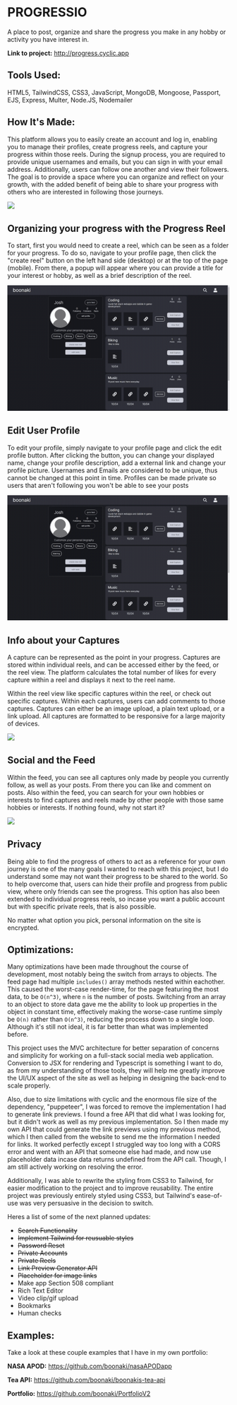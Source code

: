 ﻿# PROGRESSIO
A place to post, organize and share the progress you make in any hobby or activity you have interest in.

**Link to project:** http://progress.cyclic.app

<!-- ![alt tag](http://placecorgi.com/1200/650) -->

## Tools Used:
HTML5, TailwindCSS, CSS3, JavaScript, MongoDB, Mongoose, Passport, EJS, Express, Multer, Node.JS, Nodemailer 

## How It's Made:

This platform allows you to easily create an account and log in, enabling you to manage their profiles, create progress reels, and capture your progress within those reels. During the signup process, you are required to provide unique usernames and emails, but you can sign in with your email address. Additionally, users can follow one another and view their followers. The goal is to provide a space where you can organize and reflect on your growth, with the added benefit of being able to share your progress with others who are interested in following those journeys.

<img src="imgs/pio1">

## Organizing your progress with the Progress Reel

To start, first you would need to create a reel, which can be seen as a folder for your progress. To do so, navigate to your profile page, then click the "create reel" button on the left hand side (desktop) or at the top of the page (mobile). From there, a popup will appear where you can provide a title for your interest or hobby, as well as a brief description of the reel.

<img src="imgs/pio2">

## Edit User Profile

To edit your profile, simply navigate to your profile page and click the edit profile button. After clicking the button, you can change your displayed name, change your profile description, add a external link and change your profile picture. Usernames and Emails are considered to be unique, thus cannot be changed at this point in time. Profiles can be made private so users that aren't following you won't be able to see your posts

<img src="imgs/pio3">

## Info about your Captures

A capture can be represented as the point in your progress. Captures are stored within individual reels, and can be accessed either by the feed, or the reel view. The platform calculates the total number of likes for every capture within a reel and displays it next to the reel name.

Within the reel view like specific captures within the reel, or check out specific captures. Within each captures, users can add comments to those captures. Captures can either be an image upload, a plain text upload, or a link upload. All captures are formatted to be responsive for a large majority of devices.

<img src="imgs/pio4">

## Social and the Feed

Within the feed, you can see all captures only made by people you currently follow, as well as your posts. From there you can like and comment on posts. Also within the feed, you can search for your own hobbies or interests to find captures and reels made by other people with those same hobbies or interests. If nothing found, why not start it?

<img src="imgs/pio5">

## Privacy

Being able to find the progress of others to act as a reference for your own journey is one of the many goals I wanted to reach with this project, but I do understand some may not want their progress to be shared to the world. So to help overcome that, users can hide their profile and progress from public view, where only friends can see the progress. This option has also been extended to individual progress reels, so incase you want a public account but with specific private reels, that is also possible.

No matter what option you pick, personal information on the site is encrypted.

## Optimizations:

Many optimizations have been made throughout the course of development, most notably being the switch from arrays to objects. The feed page had multiple `includes()` array methods nested within eachother. This caused the worst-case render-time, for the page featuring the most data, to be `O(n^3)`, where `n` is the number of posts. Switching from an array to an object to store data gave me the ability to look up properties in the object in constant time, effectively making the worse-case runtime simply be `O(n)` rather than `O(n^3)`, reducing the process down to a single loop. Although it's still not ideal, it is far better than what was implemented before.

This project uses the MVC architecture for better separation of concerns and simplicity for working on a full-stack social media web application. Conversion to JSX for rendering and Typescript is something I want to do, as from my understanding of those tools, they will help me greatly improve the UI/UX aspect of the site as well as helping in designing the back-end to scale properly.

Also, due to size limitations with cyclic and the enormous file size of the dependency, "puppeteer", I was forced to remove the implementation I had to generate link previews. I found a free API that did what I was looking for, but it didn't work as well as my previous implementation. So I then made my own API that could generate the link previews using my previous method, which I then called from the website to send me the information I needed for links. It worked perfectly except I struggled way too long with a CORS error and went with an API that someone else had made, and now use placeholder data incase data returns undefined from the API call. Though, I am still actively working on resolving the error.

Additionally, I was able to rewrite the styling from CSS3 to Tailwind, for easier modification to the project and to improve reusability. The entire project was previously entirely styled using CSS3, but Tailwind's ease-of-use was very persuasive in the decision to switch.

Heres a list of some of the next planned updates:
- ~~Search Functionality~~
- ~~Implement Tailwind for reusuable styles~~
- ~~Password Reset~~
- ~~Private Accounts~~
- ~~Private Reels~~
- ~~Link Preview Generator API~~
- ~~Placeholder for image links~~
- Make app Section 508 compliant
- Rich Text Editor
- Video clip/gif upload
- Bookmarks
- Human checks

## Examples:
Take a look at these couple examples that I have in my own portfolio:

**NASA APOD:** https://github.com/boonaki/nasaAPODapp

**Tea API:** https://github.com/boonaki/boonakis-tea-api

**Portfolio:** https://github.com/boonaki/PortfolioV2

